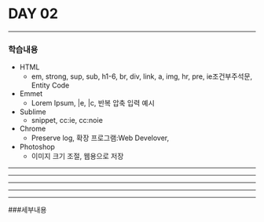 # DAY 02
***

### 학습내용
* HTML 
  * em, strong, sup, sub, h1-6, br, div, link, a, img, hr, pre, ie조건부주석문, Entity Code
* Emmet 
  * Lorem Ipsum, |e, |c, 반복 압축 입력 예시
* Sublime 
  * snippet, cc:ie, cc:noie
* Chrome 
  * Preserve log, 확장 프로그램:Web Develover, 
* Photoshop 
  * 이미지 크기 조절, 웹용으로 저장


* * *

***

*****

- - -

---------------------------------------

###세부내용
